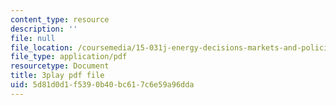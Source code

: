 ```yaml
---
content_type: resource
description: ''
file: null
file_location: /coursemedia/15-031j-energy-decisions-markets-and-policies-spring-2012/5d81d0d1f5390b40bc617c6e59a96dda_WpcbBk5ckas.pdf
file_type: application/pdf
resourcetype: Document
title: 3play pdf file
uid: 5d81d0d1-f539-0b40-bc61-7c6e59a96dda
---
```

